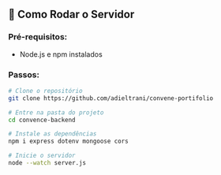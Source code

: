## 🚀 Como Rodar o Servidor

### Pré-requisitos:

* Node.js e npm instalados

### Passos:

```bash
# Clone o repositório
git clone https://github.com/adieltrani/convene-portifolio

# Entre na pasta do projeto
cd convence-backend

# Instale as dependências
npm i express dotenv mongoose cors

# Inicie o servidor
node --watch server.js
```
